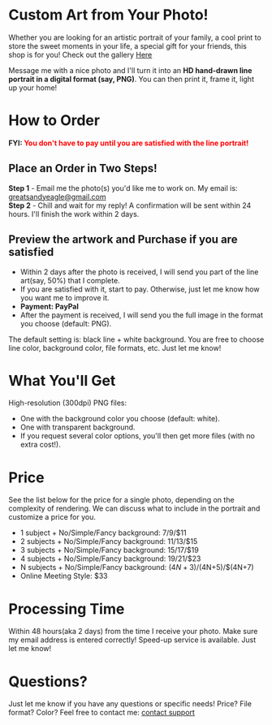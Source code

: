 # Custom Art from Your Photo!

Whether you are looking for an artistic portrait of your family, a cool print to store the sweet moments in your life, a special gift for your friends, this shop is for you! Check out the gallery [Here](https://jekyllrb.com/)

Message me with a nice photo and I'll turn it into an **HD hand-drawn line portrait in a digital format (say, PNG)**. You can then print it, frame it, light up your home!

# How to Order

**FYI: <span style="color:red">You don't have to pay until you are satisfied with the line portrait!</span>**

## Place an Order in Two Steps!
**Step 1** - Email me the photo(s) you'd like me to work on. My email is: greatsandyeagle@gmail.com   
**Step 2** - Chill and wait for my reply! A confirmation will be sent within 24 hours. I'll finish the work within 2 days.    


## Preview the artwork and Purchase if you are satisfied
- Within 2 days after the photo is received, I will send you part of the line art(say, 50%) that I complete.    
- If you are satisfied with it, start to pay. Otherwise, just let me know how you want me to improve it.    
- **Payment: PayPal**
- After the payment is received, I will send you the full image in the format you choose (default: PNG).

The default setting is: black line + white background. You are free to choose line color, background color, file formats, etc. Just let me know!

# What You'll Get
High-resolution (300dpi) PNG files:   
- One with the background color you choose (default: white).
- One with transparent background.    
- If you request several color options, you'll then get more files (with no extra cost!).

# Price
See the list below for the price for a single photo, depending on the complexity of rendering. We can discuss what to include in the portrait and customize a price for you.   
- 1 subject + No/Simple/Fancy background: $7/$9/$11
- 2 subjects + No/Simple/Fancy background: $11/$13/$15
- 3 subjects + No/Simple/Fancy background: $15/$17/$19
- 4 subjects + No/Simple/Fancy background: $19/$21/$23
- N subjects + No/Simple/Fancy background: $(4N+3)/$(4N+5)/$(4N+7)
- Online Meeting Style: $33

# Processing Time
Within 48 hours(aka 2 days) from the time I receive your photo. Make sure my email address is entered correctly!
Speed-up service is available. Just let me know!

# Questions?
Just let me know if you have any questions or specific needs! Price? File format? Color? Feel free to contact me:
[contact support](https://github.com/contact)



<!-- ```markdown
[Link](url) and ![Image](src)
``` -->
